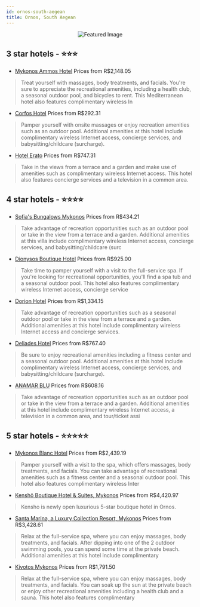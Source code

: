 ```yaml
---
id: ornos-south-aegean
title: Ornos, South Aegean
---
```


<center><img src="https://i.travelapi.com/hotels/16000000/15220000/15216100/15216057/e480d9ef_z.jpg" alt="Featured Image" /></center>


##  3 star hotels - ⭐️⭐️⭐️

-    [Mykonos Ammos Hotel](https://www.hurb.com/br/hotels/ornos/mykonos-ammos-hotel-JNP-JP409938?cmp=18055) Prices from R$2,148.05
   > Treat yourself with massages, body treatments, and facials. You're sure to appreciate the recreational amenities, including a health club, a seasonal outdoor pool, and bicycles to rent. This Mediterranean hotel also features complimentary wireless In
-    [Corfos Hotel](https://www.hurb.com/br/hotels/ornos/corfos-hotel-JNP-JP997478?cmp=18055) Prices from R$292.31
   > Pamper yourself with onsite massages or enjoy recreation amenities such as an outdoor pool. Additional amenities at this hotel include complimentary wireless Internet access, concierge services, and babysitting/childcare (surcharge).
-    [Hotel Erato](https://www.hurb.com/br/hotels/ornos/hotel-erato-JNP-JP156031?cmp=18055) Prices from R$747.31
   > Take in the views from a terrace and a garden and make use of amenities such as complimentary wireless Internet access. This hotel also features concierge services and a television in a common area.

##  4 star hotels - ⭐️⭐️⭐️⭐️

-    [Sofia's Bungalows Mykonos](https://www.hurb.com/br/hotels/ornos/sofia-s-bungalows-mykonos-JNP-JP580493?cmp=18055) Prices from R$434.21
   > Take advantage of recreation opportunities such as an outdoor pool or take in the view from a terrace and a garden. Additional amenities at this villa include complimentary wireless Internet access, concierge services, and babysitting/childcare (surc
-    [Dionysos Boutique Hotel](https://www.hurb.com/br/hotels/ornos/dionysos-boutique-hotel-JNP-JP188957?cmp=18055) Prices from R$925.00
   > Take time to pamper yourself with a visit to the full-service spa. If you're looking for recreational opportunities, you'll find a spa tub and a seasonal outdoor pool. This hotel also features complimentary wireless Internet access, concierge service
-    [Dorion Hotel](https://www.hurb.com/br/hotels/ornos/dorion-hotel-JNP-JP037557?cmp=18055) Prices from R$1,334.15
   > Take advantage of recreation opportunities such as a seasonal outdoor pool or take in the view from a terrace and a garden. Additional amenities at this hotel include complimentary wireless Internet access and concierge services.
-    [Deliades Hotel](https://www.hurb.com/br/hotels/ornos/deliades-hotel-JNP-JP037598?cmp=18055) Prices from R$767.40
   > Be sure to enjoy recreational amenities including a fitness center and a seasonal outdoor pool. Additional amenities at this hotel include complimentary wireless Internet access, concierge services, and babysitting/childcare (surcharge).
-    [ANAMAR BLU](https://www.hurb.com/br/hotels/ornos/anamar-blu-JNP-JP00115S?cmp=18055) Prices from R$608.16
   > Take advantage of recreation opportunities such as an outdoor pool or take in the view from a terrace and a garden. Additional amenities at this hotel include complimentary wireless Internet access, a television in a common area, and tour/ticket assi

##  5 star hotels - ⭐️⭐️⭐️⭐️⭐️

-    [Mykonos Blanc Hotel](https://www.hurb.com/br/hotels/ornos/mykonos-blanc-hotel-JNP-JP055563?cmp=18055) Prices from R$2,439.19
   > Pamper yourself with a visit to the spa, which offers massages, body treatments, and facials. You can take advantage of recreational amenities such as a fitness center and a seasonal outdoor pool. This hotel also features complimentary wireless Inter
-    [Kenshō Boutique Hotel & Suites, Mykonos](https://www.hurb.com/br/hotels/ornos/kensho-boutique-hotel-suites-mykonos-JNP-JP548517?cmp=18055) Prices from R$4,420.97
   > Kensho is newly open luxurious 5-star boutique hotel in Ornos.
-    [Santa Marina, a Luxury Collection Resort, Mykonos](https://www.hurb.com/br/hotels/ornos/santa-marina-a-luxury-collection-resort-mykonos-JNP-JP903965?cmp=18055) Prices from R$3,428.61
   > Relax at the full-service spa, where you can enjoy massages, body treatments, and facials. After dipping into one of the 2 outdoor swimming pools, you can spend some time at the private beach. Additional amenities at this hotel include complimentary 
-    [Kivotos Mykonos](https://www.hurb.com/br/hotels/ornos/kivotos-mykonos-JNP-JP706743?cmp=18055) Prices from R$1,791.50
   > Relax at the full-service spa, where you can enjoy massages, body treatments, and facials. You can soak up the sun at the private beach or enjoy other recreational amenities including a health club and a sauna. This hotel also features complimentary 
